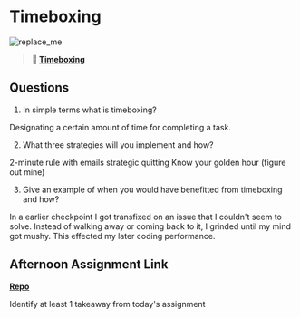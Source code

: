 # Timeboxing

![replace_me](https://codeworks.blob.core.windows.net/public/assets/img/illustrations/placeholder.svg)
> **📖 [Timeboxing](https://codeworksacademy.com/fs-student-guide/resources/wk5/03-Timeboxing)**

## Questions

1. In simple terms what is timeboxing?

Designating a certain amount of time for completing a task.

2. What three strategies will you implement and how?

2-minute rule with emails
strategic quitting
Know your golden hour (figure out mine)



3. Give an example of when you would have benefitted from timeboxing and how? 

In a earlier checkpoint I got transfixed on an issue that I couldn't seem to solve. Instead of walking away or coming back to it, I grinded until my mind got mushy. This effected my later coding performance.

## Afternoon Assignment Link

**[Repo](https://github.com/Curtis-Pollard-II/Planets)**

Identify at least 1 takeaway from today's assignment
